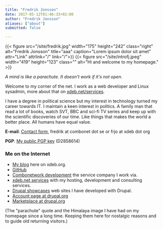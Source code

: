 ```yaml
---
title: "Fredrik Jonsson"
date: 2017-05-12T01:46:33+02:00
author: "Fredrik Jonsson"
aliases: ["about"]
submitted: false

---
```



{{< figure src="/site/fredrik.jpg" width="175" height="242" class="right" alt="Fredrik Jonsson" title="aaa" caption="Lorem ipsum dolor sit amet" attr="Link" attrlink="/" link="/">}}
{{< figure src="/site/introfj.jpeg" width="419" height="123" class="" alt="Hi and welcome to my homepage." >}}


*A mind is like a parachute. It doesn't work if it's not open.*

Welcome to my corner of the net. I work as a web developer and Linux sysadmin, more about that on [xdeb.net/services](https://xdeb.net/services).

I have a degree in political science but my interest in technology turned my career towards IT. I maintain a keen interest in politics. A family man that read a lot of books, watch SVT, BBC and sci-fi TV series and keep up with the scientific discoveries of our time. Like things that makes the world a better place. All humans have equal value.

**E-mail**: [Contact form](https://xdeb.net/contact), fredrik at combonet dot se or frjo at xdeb dot org

**PGP**: [My public PGP key](/files/fj_pgp.asc) (D2858614)

### Me on the Internet

* [My blog](/) here on xdeb.org.
* [GitHub](https://github.com/frjo)
* [Combonetwork development](http://combonet.se/) the service company I work via.
* [xdeb.net services](https://xdeb.net/) with my hosting, development and consulting services.
* [Drupal showcases](https://xdeb.net/case) web sites I have developed with Drupal.
* [Account page at drupal.org](https://www.drupal.org/user/5546)
* [Marketplace at drupal.org](https://www.drupal.org/marketplace/fredrik-jonsson)

(The "parachute" quote and the Himalaya image I have had on my homepage since a long time. Keeping them here for nostalgic reasons and to guide old returning visitors.)